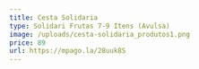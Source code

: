 ```yaml
---
title: Cesta Solidaria
type: Solidari Frutas 7-9 Itens (Avulsa)
image: /uploads/cesta-solidaria_produtos1.png
price: 89
url: https://mpago.la/28uuk8S
---
```

